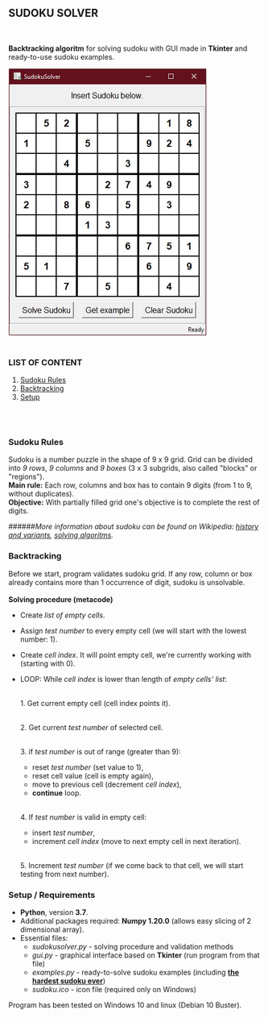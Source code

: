 ## SUDOKU SOLVER
<br>

**Backtracking algoritm** for solving sudoku with GUI made in **Tkinter** and ready-to-use sudoku examples.

![GUI EXAMPLE](/ReadMe/gui.JPG)
<br>
<br>

### LIST OF CONTENT
1. [Sudoku Rules](#sudoku-rules)
2. [Backtracking](#backtracking)
3. [Setup](#setup--requirements)
<br>
<br>

### Sudoku Rules
Sudoku is a number puzzle in the shape of 9 x 9 grid.
Grid can be divided into *9 rows*, *9 columns* and *9 boxes* (3 x 3 subgrids, also called "blocks" or "regions").
<br>
**Main rule:** Each row, columns and box has to contain 9 digits (from 1 to 9, without duplicates).
<br>
**Objective:** With partially filled grid one's objective is to complete the rest of digits.

######*More information about sudoku can be found on Wikipedia: [history and variants](https://en.wikipedia.org/wiki/Sudoku), [solving algoritms](https://en.wikipedia.org/wiki/Sudoku_solving_algorithms).*

### Backtracking
Before we start, program validates sudoku grid. If any row, column or box already contains more than 1 occurrence of digit, sudoku is unsolvable.
<br><br>
**Solving procedure (metacode)**

* Create *list of empty cells*.
  

* Assign *test number* to every empty cell (we will start with the lowest number: 1).
  

* Create *cell index*. It will point empty cell, we're currently working with (starting with 0).
  

* LOOP: While *cell index* is lower than length of *empty cells' list*: 

    <br>1. Get current empty cell (cell index points it).
  
    <br>2. Get current *test number* of selected cell.
  
    <br>3. if *test number* is out of range (greater than 9):
    * reset *test number* (set value to 1),
    * reset cell value (cell is empty again),
    * move to previous cell (decrement *cell index*),
    * **continue** loop.
    
    <br>4. If *test number* is valid in empty cell:
    * insert *test number*,
    * increment *cell index* (move to next empty cell in next iteration).
    
    <br>5. Increment *test number* (if we come back to that cell, we will start testing from next number).

### Setup / Requirements
* **Python**, version **3.7**.
* Additional packages required: **Numpy 1.20.0** (allows easy slicing of 2 dimensional array).
* Essential files:
    * *sudokusolver.py* - solving procedure and validation methods
    * *gui.py* - graphical interface based on **Tkinter** (run program from that file)
    * *examples.py* - ready-to-solve sudoku examples (including **[the hardest sudoku ever](https://www.conceptispuzzles.com/index.aspx?uri=info/article/424)**)
    * *sudoku.ico* - icon file (required only on Windows)

Program has been tested on Windows 10 and linux (Debian 10 Buster).
